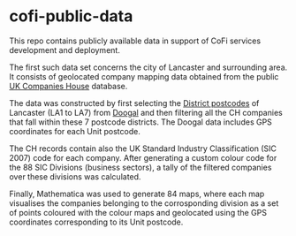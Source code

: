 # cofi-public-data

This repo contains publicly available data in support of CoFi services development and deployment.

The first such data set concerns the city of Lancaster and surrounding area. It consists of geolocated company mapping data obtained from the public [UK Companies House](https://www.gov.uk/government/organisations/companies-house) database.

The data was constructed by first selecting the [District postcodes](https://en.wikipedia.org/wiki/Postcodes_in_the_United_Kingdom) of Lancaster (LA1 to LA7) from [Doogal](https://www.doogal.co.uk/Counties?county=E10000017) and then filtering all the CH companies that fall within these 7 postcode districts. The Doogal data includes GPS coordinates for each Unit postcode.

The CH records contain also the UK Standard Industry Classification (SIC 2007) code for each company. After generating a custom colour code for the 88 SIC Divisions (business sectors), a tally of the filtered companies over these divisions was calculated.

Finally, Mathematica was used to generate 84 maps, where each map visualises the companies belonging to the corrosponding division as a set of points coloured with the colour maps and geolocated using the GPS coordinates corresponding to its Unit postcode.
